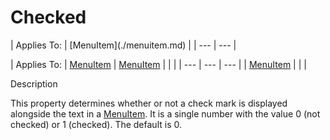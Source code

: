 




<h1 class="heading"><span class="name">Checked</span></h1>
| Applies To: | [MenuItem](./menuitem.md) |
| --- | ---  |

| Applies To: | [MenuItem](./menuitem.md) | [MenuItem](./menuitem.md) |  |  |
| --- | --- | ---  |
| [MenuItem](./menuitem.md) |  |  |


Description


This property determines whether or not a check mark is displayed alongside the text in a [MenuItem](./menuitem.md). It is a single number with the value 0 (not checked) or 1 (checked). The default is 0.



